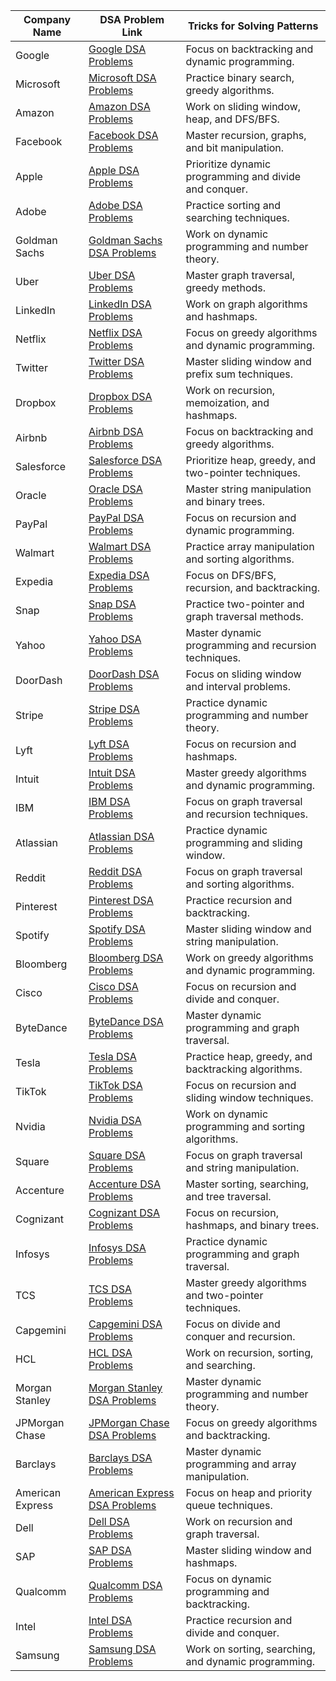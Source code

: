 | Company Name        | DSA Problem Link                                             | Tricks for Solving Patterns                          |
|---------------------|--------------------------------------------------------------|-----------------------------------------------------|
| Google              | [Google DSA Problems](https://leetcode.com/company/google/)   | Focus on backtracking and dynamic programming.       |
| Microsoft           | [Microsoft DSA Problems](https://leetcode.com/company/microsoft/) | Practice binary search, greedy algorithms.           |
| Amazon              | [Amazon DSA Problems](https://leetcode.com/company/amazon/)   | Work on sliding window, heap, and DFS/BFS.           |
| Facebook            | [Facebook DSA Problems](https://leetcode.com/company/facebook/) | Master recursion, graphs, and bit manipulation.      |
| Apple               | [Apple DSA Problems](https://leetcode.com/company/apple/)     | Prioritize dynamic programming and divide and conquer.|
| Adobe               | [Adobe DSA Problems](https://leetcode.com/company/adobe/)     | Practice sorting and searching techniques.           |
| Goldman Sachs       | [Goldman Sachs DSA Problems](https://leetcode.com/company/goldman-sachs/) | Work on dynamic programming and number theory.       |
| Uber                | [Uber DSA Problems](https://leetcode.com/company/uber/)       | Master graph traversal, greedy methods.              |
| LinkedIn            | [LinkedIn DSA Problems](https://leetcode.com/company/linkedin/) | Work on graph algorithms and hashmaps.               |
| Netflix             | [Netflix DSA Problems](https://leetcode.com/company/netflix/) | Focus on greedy algorithms and dynamic programming.   |
| Twitter             | [Twitter DSA Problems](https://leetcode.com/company/twitter/) | Master sliding window and prefix sum techniques.     |
| Dropbox             | [Dropbox DSA Problems](https://leetcode.com/company/dropbox/) | Work on recursion, memoization, and hashmaps.        |
| Airbnb              | [Airbnb DSA Problems](https://leetcode.com/company/airbnb/)   | Focus on backtracking and greedy algorithms.         |
| Salesforce          | [Salesforce DSA Problems](https://leetcode.com/company/salesforce/) | Prioritize heap, greedy, and two-pointer techniques. |
| Oracle              | [Oracle DSA Problems](https://leetcode.com/company/oracle/)   | Master string manipulation and binary trees.         |
| PayPal              | [PayPal DSA Problems](https://leetcode.com/company/paypal/)   | Focus on recursion and dynamic programming.          |
| Walmart             | [Walmart DSA Problems](https://leetcode.com/company/walmart/) | Practice array manipulation and sorting algorithms.  |
| Expedia             | [Expedia DSA Problems](https://leetcode.com/company/expedia/) | Focus on DFS/BFS, recursion, and backtracking.       |
| Snap                | [Snap DSA Problems](https://leetcode.com/company/snap/)       | Practice two-pointer and graph traversal methods.    |
| Yahoo               | [Yahoo DSA Problems](https://leetcode.com/company/yahoo/)     | Master dynamic programming and recursion techniques. |
| DoorDash            | [DoorDash DSA Problems](https://leetcode.com/company/doordash/) | Focus on sliding window and interval problems.       |
| Stripe              | [Stripe DSA Problems](https://leetcode.com/company/stripe/)   | Practice dynamic programming and number theory.      |
| Lyft                | [Lyft DSA Problems](https://leetcode.com/company/lyft/)       | Focus on recursion and hashmaps.                     |
| Intuit              | [Intuit DSA Problems](https://leetcode.com/company/intuit/)   | Master greedy algorithms and dynamic programming.    |
| IBM                 | [IBM DSA Problems](https://leetcode.com/company/ibm/)         | Focus on graph traversal and recursion techniques.   |
| Atlassian           | [Atlassian DSA Problems](https://leetcode.com/company/atlassian/) | Practice dynamic programming and sliding window.     |
| Reddit              | [Reddit DSA Problems](https://leetcode.com/company/reddit/)   | Focus on graph traversal and sorting algorithms.     |
| Pinterest           | [Pinterest DSA Problems](https://leetcode.com/company/pinterest/) | Practice recursion and backtracking.                 |
| Spotify             | [Spotify DSA Problems](https://leetcode.com/company/spotify/) | Master sliding window and string manipulation.       |
| Bloomberg           | [Bloomberg DSA Problems](https://leetcode.com/company/bloomberg/) | Work on greedy algorithms and dynamic programming.   |
| Cisco               | [Cisco DSA Problems](https://leetcode.com/company/cisco/)     | Focus on recursion and divide and conquer.           |
| ByteDance           | [ByteDance DSA Problems](https://leetcode.com/company/bytedance/) | Master dynamic programming and graph traversal.      |
| Tesla               | [Tesla DSA Problems](https://leetcode.com/company/tesla/)     | Practice heap, greedy, and backtracking algorithms.  |
| TikTok              | [TikTok DSA Problems](https://leetcode.com/company/tiktok/)   | Focus on recursion and sliding window techniques.    |
| Nvidia              | [Nvidia DSA Problems](https://leetcode.com/company/nvidia/)   | Work on dynamic programming and sorting algorithms.  |
| Square              | [Square DSA Problems](https://leetcode.com/company/square/)   | Focus on graph traversal and string manipulation.    |
| Accenture           | [Accenture DSA Problems](https://leetcode.com/company/accenture/) | Master sorting, searching, and tree traversal.       |
| Cognizant           | [Cognizant DSA Problems](https://leetcode.com/company/cognizant/) | Focus on recursion, hashmaps, and binary trees.      |
| Infosys             | [Infosys DSA Problems](https://leetcode.com/company/infosys/) | Practice dynamic programming and graph traversal.    |
| TCS                 | [TCS DSA Problems](https://leetcode.com/company/tcs/)         | Master greedy algorithms and two-pointer techniques. |
| Capgemini           | [Capgemini DSA Problems](https://leetcode.com/company/capgemini/) | Focus on divide and conquer and recursion.           |
| HCL                 | [HCL DSA Problems](https://leetcode.com/company/hcl/)         | Work on recursion, sorting, and searching.           |
| Morgan Stanley      | [Morgan Stanley DSA Problems](https://leetcode.com/company/morgan-stanley/) | Master dynamic programming and number theory.        |
| JPMorgan Chase      | [JPMorgan Chase DSA Problems](https://leetcode.com/company/jpmorgan/) | Focus on greedy algorithms and backtracking.         |
| Barclays            | [Barclays DSA Problems](https://leetcode.com/company/barclays/) | Master dynamic programming and array manipulation.   |
| American Express    | [American Express DSA Problems](https://leetcode.com/company/american-express/) | Focus on heap and priority queue techniques.         |
| Dell                | [Dell DSA Problems](https://leetcode.com/company/dell/)       | Work on recursion and graph traversal.               |
| SAP                 | [SAP DSA Problems](https://leetcode.com/company/sap/)         | Master sliding window and hashmaps.                  |
| Qualcomm            | [Qualcomm DSA Problems](https://leetcode.com/company/qualcomm/) | Focus on dynamic programming and backtracking.       |
| Intel               | [Intel DSA Problems](https://leetcode.com/company/intel/)     | Practice recursion and divide and conquer.           |
| Samsung             | [Samsung DSA Problems](https://leetcode.com/company/samsung/) | Work on sorting, searching, and dynamic programming. |
